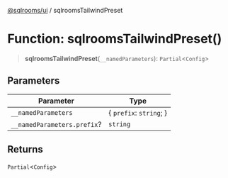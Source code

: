[@sqlrooms/ui](../index.md) / sqlroomsTailwindPreset

# Function: sqlroomsTailwindPreset()

> **sqlroomsTailwindPreset**(`__namedParameters`): `Partial`\<`Config`\>

## Parameters

| Parameter | Type |
| ------ | ------ |
| `__namedParameters` | \{ `prefix`: `string`; \} |
| `__namedParameters.prefix`? | `string` |

## Returns

`Partial`\<`Config`\>
